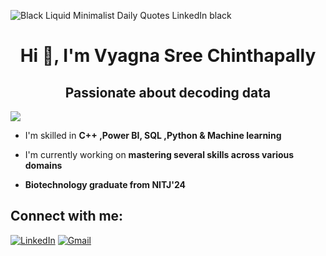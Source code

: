 ![Black Liquid Minimalist Daily Quotes LinkedIn black](https://github.com/user-attachments/assets/71550a8b-3145-4b9f-9c52-fd2cd750e296)

<h1 align="center">Hi 👋, I'm Vyagna Sree Chinthapally</h1>
<h2 align="center">Passionate about decoding data</h2>

<p align="left"> <img src="https://visitor-badge.laobi.icu/badge?page_id=Vyagna.Vyagna&left_color=gray&right_color=lightblue&left_text=profile%20views"  /> </p>

- I'm skilled in **C++ ,Power BI, SQL ,Python & Machine learning**

- I'm currently working on **mastering several skills across various domains**

- **Biotechnology graduate from NITJ'24**


## Connect with me:
[![LinkedIn](https://img.shields.io/badge/LinkedIn-%230077B5.svg?logo=linkedin&logoColor=white)](www.linkedin.com/in/vyagna-sree-chinthapally-aa3a88203) [![Gmail](https://img.shields.io/badge/Gmail-%23D14836.svg?logo=gmail&logoColor=white)](mailto:vyagnasree.ch@gmail.com) 

